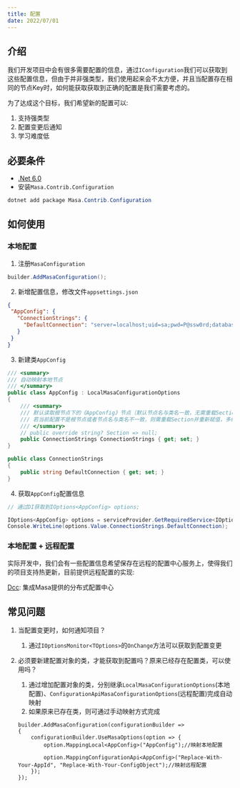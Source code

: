 ```yaml
---
title: 配置
date: 2022/07/01
---
```


## 介绍

我们开发项目中会有很多需要配置的信息，通过`IConfiguration`我们可以获取到这些配置信息，但由于并非强类型，我们使用起来会不太方便，并且当配置存在相同的节点Key时，如何能获取获取到正确的配置是我们需要考虑的。

为了达成这个目标，我们希望新的配置可以:

1. 支持强类型
2. 配置变更后通知
3. 学习难度低

## 必要条件

* [.Net 6.0](https://dotnet.microsoft.com/zh-cn/download/dotnet/6.0)
* 安装`Masa.Contrib.Configuration`
``` C#
dotnet add package Masa.Contrib.Configuration
```

## 如何使用

### 本地配置

1. 注册`MasaConfiguration`

``` C#
builder.AddMasaConfiguration();
```

2. 新增配置信息，修改文件`appsettings.json`

 ``` json
{
  "AppConfig": {
    "ConnectionStrings": {
      "DefaultConnection": "server=localhost;uid=sa;pwd=P@ssw0rd;database=identity"
    }
  }
}
```

3. 新建类`AppConfig`

``` C#
/// <summary>
/// 自动映射本地节点
/// </summary>
public class AppConfig : LocalMasaConfigurationOptions
{
    /// <summary>
    /// 默认读取根节点下的《AppConfig》节点（默认节点名与类名一致，无需重载Section）
    /// 若当前配置不是根节点或者节点名与类名不一致，则需重载Section并重新赋值，多级节点以:分割
    /// </summary>
    // public override string? Section => null;
    public ConnectionStrings ConnectionStrings { get; set; }
}

public class ConnectionStrings
{
    public string DefaultConnection { get; set; }
}
```

4. 获取`AppConfig`配置信息

``` C#
// 通过DI获取到IOptions<AppConfig> options;

IOptions<AppConfig> options = serviceProvider.GetRequiredService<IOptions<AppConfig>>(); 
Console.WriteLine(options.Value.ConnectionStrings.DefaultConnection);
```

### 本地配置 + 远程配置

实际开发中，我们会有一些配置信息希望保存在远程的配置中心服务上，使得我们的项目支持热更新，目前提供远程配置的实现:

[Dcc](/Framework/buildingBlokcs/Configuration/dcc): 集成Masa提供的分布式配置中心

## 常见问题

1. 当配置变更时，如何通知项目？
   1. 通过`IOptionsMonitor<TOptions>`的`OnChange`方法可以获取到配置变更
2. 必须要新建配置对象的类，才能获取到配置吗？原来已经存在配置类，可以使用吗？
   1. 通过增加配置对象的类，分别继承`LocalMasaConfigurationOptions`(本地配置)、`ConfigurationApiMasaConfigurationOptions`(远程配置)完成自动映射
   2. 如果原来已存在类，则可通过手动映射方式完成
    
    ```
    builder.AddMasaConfiguration(configurationBuilder =>
    {
        configurationBuilder.UseMasaOptions(option => {
            option.MappingLocal<AppConfig>("AppConfig");//映射本地配置

            option.MappingConfigurationApi<AppConfig>("Replace-With-Your-AppId", "Replace-With-Your-ConfigObject");//映射远程配置
        });
    });
    ```